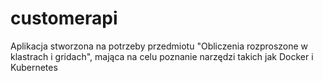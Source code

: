 # customerapi

Aplikacja stworzona na potrzeby przedmiotu "Obliczenia rozproszone w klastrach i gridach", mająca na celu poznanie narzędzi takich jak Docker i Kubernetes
